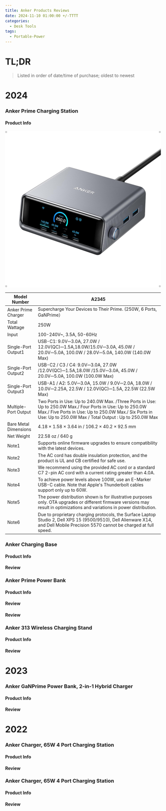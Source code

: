 ```yaml
---
title: Anker Products Reviews
date: 2024-11-10 01:00:00 +/-TTTT
categories:
  - Desk Tools
tags:
  - Portable-Power
---
```

# TL;DR

> Listed in order of date/time of purchase; oldest to newest 


# 2024
### Anker Prime Charging Station

#### Product Info
![Anker Prime Charging Station Image](/images/anker-prime-charging-station.jpg)

| Model Number          | A2345                                                                                                                                                                                                                        |
| --------------------- | ---------------------------------------------------------------------------------------------------------------------------------------------------------------------------------------------------------------------------- |
| Anker Prime Charger   | Supercharge Your Devices to Their Prime. (250W, 6 Ports, GaNPrime）                                                                                                                                                           |
| Total Wattage         | 250W                                                                                                                                                                                                                         |
| Input                 | 100-240V~, 3.5A, 50-60Hz                                                                                                                                                                                                     |
| Single-Port Output1   | USB-C1: 9.0V⎓3.0A, 27.0W / 12.0V(QC)⎓1.5A,18.0W/15.0V⎓3.0A, 45.0W / 20.0V⎓5.0A, 100.0W / 28.0V⎓5.0A, 140.0W (140.0W Max)                                                                                                     |
| Single-Port Output2   | USB-C2 / C3 / C4: 9.0V⎓3.0A, 27.0W /12.0V(QC)⎓1.5A,18.0W /15.0V⎓3.0A, 45.0W / 20.0V⎓5.0A, 100.0W (100.0W Max)                                                                                                                |
| Single-Port Output3   | USB-A1 / A2: 5.0V⎓3.0A, 15.0W / 9.0V⎓2.0A, 18.0W / 10.0V⎓2.25A, 22.5W / 12.0V(QC)⎓1.5A, 22.5W (22.5W Max)                                                                                                                    |
| Multiple-Port Output  | Two Ports in Use: Up to 240.0W Max. /Three Ports in Use: Up to 250.0W Max./ Four Ports in Use: Up to 250.0W Max./ Five Ports in Use: Up to 250.0W Max./ Six Ports in Use: Up to 250.0W Max / Total Output : Up to 250.0W Max |
| Bare Metal Dimensions | 4.18 × 1.58 × 3.64 in / 106.2 × 40.2 × 92.5 mm                                                                                                                                                                               |
| Net Weight            | 22.58 oz / 640 g                                                                                                                                                                                                             |
| Note1                 | Supports online firmware upgrades to ensure compatibility with the latest devices.                                                                                                                                           |
| Note2                 | The AC cord has double insulation protection, and the product is UL and CB certified for safe use.                                                                                                                           |
| Note3                 | We recommend using the provided AC cord or a standard C7 2-pin AC cord with a current rating greater than 4.0A.                                                                                                              |
| Note4                 | To achieve power levels above 100W, use an E-Marker USB-C cable. Note that Apple's Thunderbolt cables support only up to 60W.                                                                                                |
| Note5                 | The power distribution shown is for illustrative purposes only. OTA upgrades or different firmware versions may result in optimizations and variations in power distribution.                                                |
| Note6                 | Due to proprietary charging protocols, the Surface Laptop Studio 2, Dell XPS 15 (9500/9510), Dell Alienware X14, and Dell Mobile Precision 5570 cannot be charged at full speed.                                             |

### Anker Charging Base
#### Product Info
#### Review
### Anker Prime Power Bank
#### Product Info
#### Review

#### Review

### Anker 313 Wireless Charging Stand
#### Product Info
#### Review

# 2023
###  Anker GaNPrime Power Bank, 2-in-1 Hybrid Charger
#### Product Info
#### Review

# 2022
###  Anker Charger, 65W 4 Port Charging Station
#### Product Info
#### Review

###  Anker Charger, 65W 4 Port Charging Station
#### Product Info
#### Review
